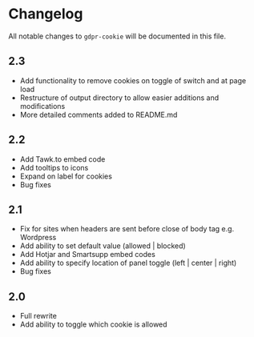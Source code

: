 # Changelog

All notable changes to `gdpr-cookie` will be documented in this file.

## 2.3
- Add functionality to remove cookies on toggle of switch and at page load
- Restructure of output directory to allow easier additions and modifications
- More detailed comments added to README.md 

## 2.2
- Add Tawk.to embed code
- Add tooltips to icons
- Expand on label for cookies
- Bug fixes

## 2.1
- Fix for sites when headers are sent before close of body tag e.g. Wordpress
- Add ability to set default value (allowed | blocked)
- Add Hotjar and Smartsupp embed codes
- Add ability to specify location of panel toggle (left | center | right)
- Bug fixes


## 2.0
- Full rewrite
- Add ability to toggle which cookie is allowed
